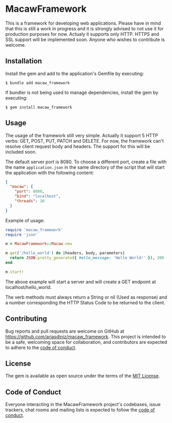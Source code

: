 # MacawFramework

This is a framework for developing web applications. Please have in mind that this is still a work in progress and
it is strongly advised to not use it for production purposes for now. Actualy it supports only HTTP. HTTPS and SSL
support will be implemented soon. Anyone who wishes to contribute is welcome.

## Installation

Install the gem and add to the application's Gemfile by executing:

    $ bundle add macaw_framework

If bundler is not being used to manage dependencies, install the gem by executing:

    $ gem install macaw_framework

## Usage

The usage of the framework still very simple. Actually it support 5 HTTP verbs: GET, POST, PUT, PATCH and DELETE.
For now, the framework can't resolve client request body and headers. The support for this will be included soon.

The default server port is 8080. To choose a different port, create a file with the name `application.json` 
in the same directory of the script that will start the application with the following content:

```json
{
  "macaw": {
    "port": 8080,
    "bind": "localhost",
    "threads": 10
  }
}
```

Example of usage:

```ruby
require 'macaw_framework'
require 'json'

m = MacawFramework::Macaw.new

m.get('/hello_world') do |headers, body, parameters|
  return JSON.pretty_generate({ hello_message: 'Hello World!' }), 200
end

m.start!
```

The above example will start a server and will create a GET endpoint at localhost/hello_world.

The verb methods must always return a String or nil (Used as response) and a number corresponding the 
HTTP Status Code to be returned to the client.

## Contributing

Bug reports and pull requests are welcome on GitHub at https://github.com/ariasdiniz/macaw_framework. This project is intended to be a safe, welcoming space for collaboration, and contributors are expected to adhere to the [code of conduct](https://github.com/ariasdiniz/macaw_framework/blob/main/CODE_OF_CONDUCT.md).

## License

The gem is available as open source under the terms of the [MIT License](https://opensource.org/licenses/MIT).

## Code of Conduct

Everyone interacting in the MacawFramework project's codebases, issue trackers, chat rooms and mailing lists is expected to follow the [code of conduct](https://github.com/ariasdiniz/macaw_framework/blob/main/CODE_OF_CONDUCT.md).
